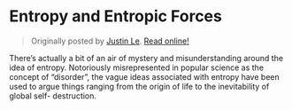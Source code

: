 Entropy and Entropic Forces
===========================

> Originally posted by [Justin Le](http://home.jle0.com:4111/).
> [Read online!](http://home.jle0.com:4111/entry/entropy-and-entropic-forces.html)

There’s actually a bit of an air of mystery and misunderstanding around the idea
of entropy. Notoriously misrepresented in popular science as the concept of
“disorder”, the vague ideas associated with entropy have been used to argue
things ranging from the origin of life to the inevitability of global self-
destruction.
